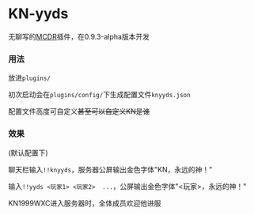 # KN-yyds

无聊写的[MCDR](https://github.com/Fallen-Breath/MCDReforged)插件，在0.9.3-alpha版本开发

### 用法

放进`plugins/`

初次启动会在`plugins/config/`下生成配置文件`knyyds.json`

配置文件高度可自定义~~甚至可以自定义KN是谁~~

### 效果

(默认配置下)

聊天栏输入`!!knyyds`，服务器公屏输出金色字体"KN，永远的神！"

输入`!!yyds <玩家1> <玩家2>  ...`，公屏输出金色字体"<玩家>，永远的神！"

KN1999WXC进入服务器时，全体成员欢迎他进服